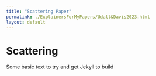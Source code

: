 ```yaml
---
title: "Scattering Paper"
permalink: ./ExplainersForMyPapers/Udall&Davis2023.html
layout: default
---
```


# Scattering

Some basic text to try and get Jekyll to build